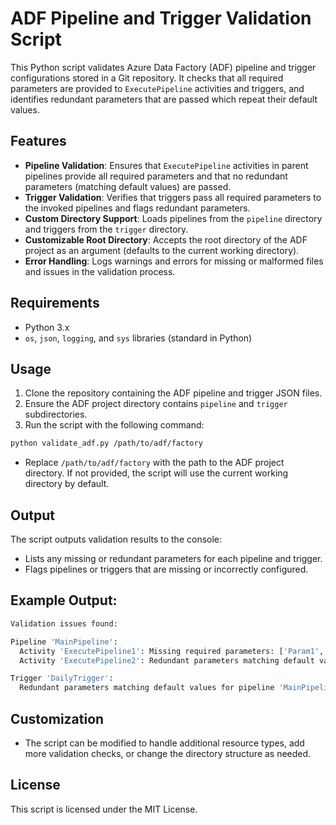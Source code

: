 # ADF Pipeline and Trigger Validation Script

This Python script validates Azure Data Factory (ADF) pipeline and trigger configurations stored in a Git repository. It checks that all required parameters are provided to `ExecutePipeline` activities and triggers, and identifies redundant parameters that are passed which repeat their default values.

## Features
- **Pipeline Validation**: Ensures that `ExecutePipeline` activities in parent pipelines provide all required parameters and that no redundant parameters (matching default values) are passed.
- **Trigger Validation**: Verifies that triggers pass all required parameters to the invoked pipelines and flags redundant parameters.
- **Custom Directory Support**: Loads pipelines from the `pipeline` directory and triggers from the `trigger` directory.
- **Customizable Root Directory**: Accepts the root directory of the ADF project as an argument (defaults to the current working directory).
- **Error Handling**: Logs warnings and errors for missing or malformed files and issues in the validation process.

## Requirements
- Python 3.x
- `os`, `json`, `logging`, and `sys` libraries (standard in Python)

## Usage
1. Clone the repository containing the ADF pipeline and trigger JSON files.
2. Ensure the ADF project directory contains `pipeline` and `trigger` subdirectories.
3. Run the script with the following command:

```bash
python validate_adf.py /path/to/adf/factory
```

- Replace `/path/to/adf/factory` with the path to the ADF project directory. If not provided, the script will use the current working directory by default.

## Output
The script outputs validation results to the console:
- Lists any missing or redundant parameters for each pipeline and trigger.
- Flags pipelines or triggers that are missing or incorrectly configured.

## Example Output:
```bash
Validation issues found:

Pipeline 'MainPipeline':
  Activity 'ExecutePipeline1': Missing required parameters: ['Param1', 'Param2']
  Activity 'ExecutePipeline2': Redundant parameters matching default values: ['Param3']

Trigger 'DailyTrigger':
  Redundant parameters matching default values for pipeline 'MainPipeline': ['Param4']
```

## Customization
- The script can be modified to handle additional resource types, add more validation checks, or change the directory structure as needed.

## License
This script is licensed under the MIT License.

